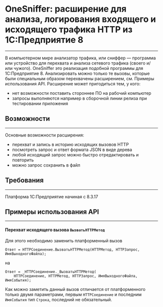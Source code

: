# OneSniffer: расширение для анализа, логирования входящего и исходящего трафика HTTP из 1С:Предприятие 8

---

В компьютерном мире анализатор трафика, или сниффер — программа или устройство для перехвата и анализа сетевого трафика (своего и/или чужого). 
OneSniffer это реализация подобной программы для 1С:Предприятие 8.
Анализировать можно только те вызовы, которые были специальным образом перехвачены расширением, см. Примеры использования API.
Расширение может пригодиться тем, у кого:
- нет возможности поставить стороннее ПО на рабочий компьютер
- запросы выполняются например в сборочной линии релиза при тестировании приложения

## Возможности
---

Основные возможности расширения:

- перехват и запись в историю исходящих вызовов HTTP
- посмотреть запрос и ответ формата JSON в виде дерева
- любой исходящий запрос можно быстро отредактировать и повторить
- можно запрос сохранить в файл


## Требования
---

Платформа 1С:Предприятие начиная с 8.3.17


## Примеры использования API
---

#### Перехват исходящего вызова `ВызватьHTTPМетод`

Для этого необходимо заменить платформенный вызов
```bsl
Ответ = HTTPСоединение.ВызватьHTTPМетод(HTTPМетод, HTTPЗапрос, ИмяВыходногоФайла);
```
на

```bsl
Ответ = _HTTPСоединение._ВызватьHTTPМетод(
    HTTPСоединение, HTTPМетод, HTTPЗапрос, ИмяВыходногоФайла, ИмяСобытия);
```
Как можно заметить данный вызов отличается от платформенного только двумя параметрами, первым `HTTPСоединение` и последним `ИмяСобытия` тип `Строка`, последний не обязательный.